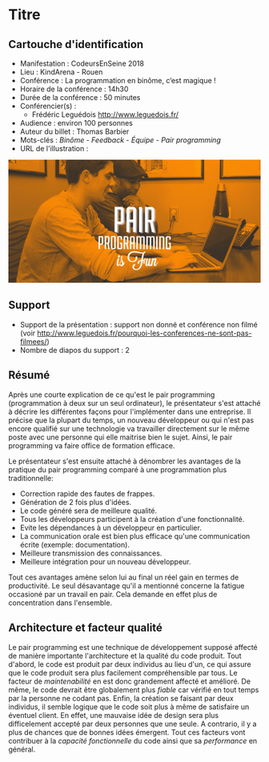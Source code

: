 # Titre

## Cartouche d'identification

 - Manifestation : CodeursEnSeine 2018
 - Lieu : KindArena - Rouen
 - Conférence : La programmation en binôme, c’est magique !
 - Horaire de la conférence : 14h30
 - Durée de la conférence : 50 minutes
 - Conférencier(s) :
   -  Frédéric Leguédois http://www.leguedois.fr/
 - Audience : environ 100 personnes
 - Auteur du billet : Thomas Barbier
 - Mots-clés : *Binôme* - *Feedback* - *Équipe* - *Pair programming*
 - URL de l'illustration :

 ![Pair programming](https://github.com/prodageo/conf2018a-Alphat18/blob/master/docs/pair_programming.jpg)

## Support
 - Support de la présentation : support non donné et conférence non filmé (voir http://www.leguedois.fr/pourquoi-les-conferences-ne-sont-pas-filmees/)
 - Nombre de diapos du support : 2

## Résumé

Après une courte explication de ce qu'est le pair programming (programmation à deux sur un seul ordinateur), le présentateur s'est attaché à décrire les différentes façons pour l'implémenter dans une entreprise. Il précise que la plupart du temps, un nouveau développeur ou qui n'est pas encore qualifié sur une technologie va travailler directement sur le même poste avec une personne qui elle  maitrise bien le sujet. Ainsi, le pair programming va faire office de formation efficace.

Le présentateur s'est ensuite attaché à dénombrer les avantages de la pratique du pair programming comparé à une programmation plus traditionnelle:
  * Correction rapide des fautes de frappes.
  * Génération de 2 fois plus d'idées.
  * Le code généré sera de meilleure qualité.
  * Tous les développeurs participent à la création d'une fonctionnalité.
  * Evite les dépendances à un développeur en particulier.
  * La communication orale est bien plus efficace qu'une communication écrite (exemple: documentation).
  * Meilleure transmission des connaissances.
  * Meilleure intégration pour un nouveau développeur.

Tout ces avantages amène selon lui au final un réel gain en termes de productivité. Le seul désavantage qu'il a mentionné concerne la fatigue occasioné par un travail en pair. Cela demande en effet plus de concentration dans l'ensemble.


## Architecture et facteur qualité

Le pair programming est une technique de développement supposé affecté de manière importante l'architecture et la qualité du code produit. Tout d'abord, le code est produit par deux individus au lieu d'un, ce qui assure que le code produit sera plus facilement compréhensible par tous. Le facteur de *maintenabilité* en est donc grandement affecté et amélioré. De même, le code devrait être globalement plus *fiable* car vérifié en tout temps par la personne ne codant pas. Enfin, la création se faisant par deux individus, il semble logique que le code soit plus à même de satisfaire un éventuel client. En effet, une mauvaise idée de design sera plus difficelement accepté par deux personnes que une seule. A contrario, il y a plus de chances que de bonnes idées émergent. Tout ces facteurs vont contribuer à la *capacité fonctionnelle* du code ainsi que sa *performance* en général.
